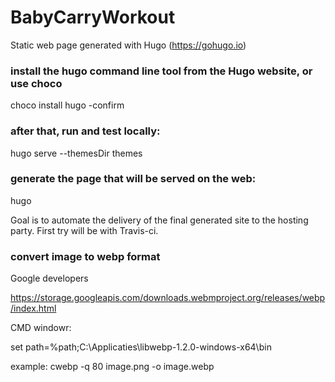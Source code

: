 # BabyCarryWorkout

Static web page generated with Hugo (https://gohugo.io)

### install the hugo command line tool from the Hugo website, or use choco

choco install hugo -confirm

### after that, run and test locally:

hugo serve --themesDir themes

### generate the page that will be served on the web:

hugo

Goal is to automate the delivery of the final generated site to the hosting party. First try will be with Travis-ci.


### convert image to webp format

Google developers

https://storage.googleapis.com/downloads.webmproject.org/releases/webp/index.html

CMD windowr:

set path=%path;C:\Applicaties\libwebp-1.2.0-windows-x64\bin

example:
cwebp -q 80 image.png -o image.webp

